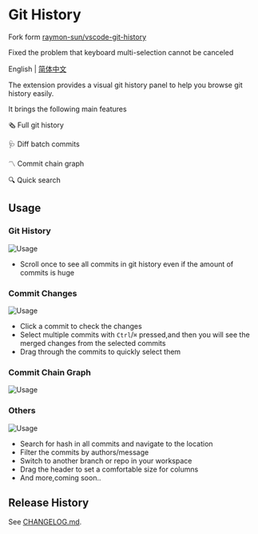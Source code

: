 # Git History

Fork form [raymon-sun/vscode-git-history](https://github.com/raymon-sun/vscode-git-history)

Fixed the problem that keyboard multi-selection cannot be canceled

English | [简体中文](./README.zh-CN.md)

The extension provides a visual git history panel to help you browse git history easily.

It brings the following main features

🗞️ Full git history

🩺 Diff batch commits

〽️ Commit chain graph

🔍 Quick search

## Usage

### Git History

![Usage](./assets/usage/full-history.gif)

- Scroll once to see all commits in git history even if the amount of commits is huge

### Commit Changes

![Usage](./assets/usage/changes.gif)

- Click a commit to check the changes
- Select multiple commits with `Ctrl`/`⌘` pressed,and then you will see the merged changes from the selected commits
- Drag through the commits to quickly select them

### Commit Chain Graph

![Usage](./assets/usage/graph.gif)

### Others

![Usage](./assets/usage/search.gif)

- Search for hash in all commits and navigate to the location
- Filter the commits by authors/message
- Switch to another branch or repo in your workspace
- Drag the header to set a comfortable size for columns
- And more,coming soon..

## Release History

See [CHANGELOG.md](CHANGELOG.md).
